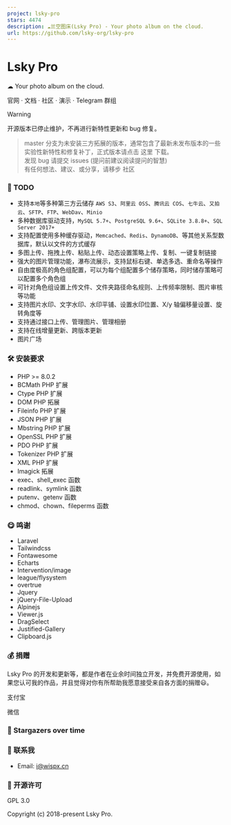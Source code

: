 ```yaml
---
project: lsky-pro
stars: 4474
description: ☁️兰空图床(Lsky Pro) - Your photo album on the cloud.
url: https://github.com/lsky-org/lsky-pro
---
```


Lsky Pro
========

☁ Your photo album on the cloud.

官网 · 文档 · 社区 · 演示 · Telegram 群组

Warning

开源版本已停止维护，不再进行新特性更新和 bug 修复。

> master 分支为未安装三方拓展的版本，通常包含了最新未发布版本的一些实验性新特性和修复补丁，正式版本请点击 这里 下载。  
> 发现 bug 请提交 issues (提问前建议阅读提问的智慧)  
> 有任何想法、建议、或分享，请移步 社区

### 📌 TODO

-   支持`本地`等多种第三方云储存 `AWS S3`、`阿里云 OSS`、`腾讯云 COS`、`七牛云`、`又拍云`、`SFTP`、`FTP`、`WebDav`、`Minio`
-   多种数据库驱动支持，`MySQL 5.7+`、`PostgreSQL 9.6+`、`SQLite 3.8.8+`、`SQL Server 2017+`
-   支持配置使用多种缓存驱动，`Memcached`、`Redis`、`DynamoDB`、等其他关系型数据库，默认以文件的方式缓存
-   多图上传、拖拽上传、粘贴上传、动态设置策略上传、复制、一键复制链接
-   强大的图片管理功能，瀑布流展示，支持鼠标右键、单选多选、重命名等操作
-   自由度极高的角色组配置，可以为每个组配置多个储存策略，同时储存策略可以配置多个角色组
-   可针对角色组设置上传文件、文件夹路径命名规则、上传频率限制、图片审核等功能
-   支持图片水印、文字水印、水印平铺、设置水印位置、X/y 轴偏移量设置、旋转角度等
-   支持通过接口上传、管理图片、管理相册
-   支持在线增量更新、跨版本更新
-   图片广场

### 🛠 安装要求

-   PHP >= 8.0.2
-   BCMath PHP 扩展
-   Ctype PHP 扩展
-   DOM PHP 拓展
-   Fileinfo PHP 扩展
-   JSON PHP 扩展
-   Mbstring PHP 扩展
-   OpenSSL PHP 扩展
-   PDO PHP 扩展
-   Tokenizer PHP 扩展
-   XML PHP 扩展
-   Imagick 拓展
-   exec、shell\_exec 函数
-   readlink、symlink 函数
-   putenv、getenv 函数
-   chmod、chown、fileperms 函数

### 😋 鸣谢

-   Laravel
-   Tailwindcss
-   Fontawesome
-   Echarts
-   Intervention/image
-   league/flysystem
-   overtrue
-   Jquery
-   jQuery-File-Upload
-   Alpinejs
-   Viewer.js
-   DragSelect
-   Justified-Gallery
-   Clipboard.js

### 💰 捐赠

Lsky Pro 的开发和更新等，都是作者在业余时间独立开发，并免费开源使用，如果您认可我的作品，并且觉得对你有所帮助我愿意接受来自各方面的捐赠😃。

支付宝

微信

### 🤩 Stargazers over time

### 📧 联系我

-   Email: i@wispx.cn

### 📃 开源许可

GPL 3.0

Copyright (c) 2018-present Lsky Pro.

